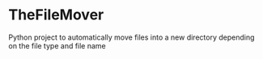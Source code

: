 # TheFileMover

Python project to automatically move files into a new directory depending on the file type and file name
